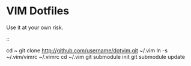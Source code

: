 VIM Dotfiles
========

Use it at your own risk.

::

  cd ~
  git clone http://github.com/username/dotvim.git ~/.vim
  ln -s ~/.vim/vimrc ~/.vimrc
  cd ~/.vim
  git submodule init
  git submodule update
